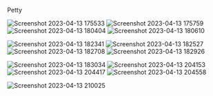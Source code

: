 Petty 

![Screenshot 2023-04-13 175533](https://github.com/SuraAtta/fourth-stage-project-frontend/assets/96949252/c63e0cda-92b2-4292-8513-a4886ed47992)  ![Screenshot 2023-04-13 175759](https://github.com/SuraAtta/fourth-stage-project-frontend/assets/96949252/4c94afa8-f160-4ef6-9dab-4b777f59dd48) ![Screenshot 2023-04-13 180404](https://github.com/SuraAtta/fourth-stage-project-frontend/assets/96949252/f382f1ed-8fe5-4db6-9d68-a60f2f746edd) ![Screenshot 2023-04-13 180610](https://github.com/SuraAtta/fourth-stage-project-frontend/assets/96949252/d701d1a2-c5d1-4626-a908-80d40d9dceab) 

![Screenshot 2023-04-13 182341](https://github.com/SuraAtta/fourth-stage-project-frontend/assets/96949252/9069d202-b96b-43ac-b12c-cf704cfb01b0) ![Screenshot 2023-04-13 182527](https://github.com/SuraAtta/fourth-stage-project-frontend/assets/96949252/d9147db7-d659-4a7d-8e1c-aa4d98dae783) ![Screenshot 2023-04-13 182708](https://github.com/SuraAtta/fourth-stage-project-frontend/assets/96949252/c851b804-1035-4d53-ada2-023d4687f4b3) ![Screenshot 2023-04-13 182926](https://github.com/SuraAtta/fourth-stage-project-frontend/assets/96949252/0f3c5725-18ea-40cc-a722-787a11534b93)

![Screenshot 2023-04-13 183034](https://github.com/SuraAtta/fourth-stage-project-frontend/assets/96949252/be4a46a0-d51a-4647-8cea-6a2265dfec79) ![Screenshot 2023-04-13 204153](https://github.com/SuraAtta/fourth-stage-project-frontend/assets/96949252/1ef90d9a-e749-4c6b-8a39-43531139b1b7) ![Screenshot 2023-04-13 204417](https://github.com/SuraAtta/fourth-stage-project-frontend/assets/96949252/abac55ea-cdfa-4197-9a72-e61b50e01dbc) ![Screenshot 2023-04-13 204558](https://github.com/SuraAtta/fourth-stage-project-frontend/assets/96949252/f918fa06-521b-4f1a-9695-bbb8bf614a09) 

![Screenshot 2023-04-13 210025](https://github.com/SuraAtta/fourth-stage-project-frontend/assets/96949252/7b319477-0969-46fd-ae61-f7e8c19467c7)














